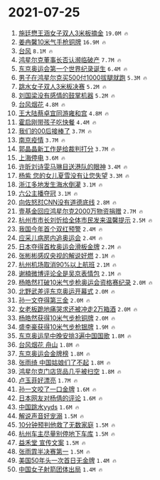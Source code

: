 # 2021-07-25

1. [施廷懋王涵女子双人3米板摘金](https://s.weibo.com/weibo?q=%23%E6%96%BD%E5%BB%B7%E6%87%8B%E7%8E%8B%E6%B6%B5%E5%A5%B3%E5%AD%90%E5%8F%8C%E4%BA%BA3%E7%B1%B3%E6%9D%BF%E6%91%98%E9%87%91%23&Refer=top) `19.0M 🔥`
1. [姜冉馨10米气手枪铜牌](https://s.weibo.com/weibo?q=%23%E5%A7%9C%E5%86%89%E9%A6%A810%E7%B1%B3%E6%B0%94%E6%89%8B%E6%9E%AA%E9%93%9C%E7%89%8C%23&Refer=top) `16.9M 🔥`
1. [台风](https://s.weibo.com/weibo?q=%E5%8F%B0%E9%A3%8E&Refer=top) `8.1M 🔥`
1. [鸿星尔克董事长否认濒临破产](https://s.weibo.com/weibo?q=%23%E9%B8%BF%E6%98%9F%E5%B0%94%E5%85%8B%E8%91%A3%E4%BA%8B%E9%95%BF%E5%90%A6%E8%AE%A4%E6%BF%92%E4%B8%B4%E7%A0%B4%E4%BA%A7%23&Refer=top) `7.7M 🔥`
1. [东京奥运会第一个世界纪录诞生](https://s.weibo.com/weibo?q=%23%E4%B8%9C%E4%BA%AC%E5%A5%A5%E8%BF%90%E4%BC%9A%E7%AC%AC%E4%B8%80%E4%B8%AA%E4%B8%96%E7%95%8C%E7%BA%AA%E5%BD%95%E8%AF%9E%E7%94%9F%23&Refer=top) `6.4M 🔥`
1. [男子在鸿星尔克买500付1000拔腿就跑](https://s.weibo.com/weibo?q=%23%E7%94%B7%E5%AD%90%E5%9C%A8%E9%B8%BF%E6%98%9F%E5%B0%94%E5%85%8B%E4%B9%B0500%E4%BB%981000%E6%8B%94%E8%85%BF%E5%B0%B1%E8%B7%91%23&Refer=top) `5.3M 🔥`
1. [跳水女子双人3米板决赛](https://s.weibo.com/weibo?q=%23%E8%B7%B3%E6%B0%B4%E5%A5%B3%E5%AD%90%E5%8F%8C%E4%BA%BA3%E7%B1%B3%E6%9D%BF%E5%86%B3%E8%B5%9B%23&Refer=top) `5.2M 🔥`
1. [刘国梁没有感情的鼓掌机器](https://s.weibo.com/weibo?q=%23%E5%88%98%E5%9B%BD%E6%A2%81%E6%B2%A1%E6%9C%89%E6%84%9F%E6%83%85%E7%9A%84%E9%BC%93%E6%8E%8C%E6%9C%BA%E5%99%A8%23&Refer=top) `5.2M 🔥`
1. [台风烟花](https://s.weibo.com/weibo?q=%23%E5%8F%B0%E9%A3%8E%E7%83%9F%E8%8A%B1%23&Refer=top) `4.8M 🔥`
1. [王大陆蔡卓宜同游雍和宫](https://s.weibo.com/weibo?q=%23%E7%8E%8B%E5%A4%A7%E9%99%86%E8%94%A1%E5%8D%93%E5%AE%9C%E5%90%8C%E6%B8%B8%E9%9B%8D%E5%92%8C%E5%AE%AB%23&Refer=top) `4.8M 🔥`
1. [霍启刚带孩子吃快餐](https://s.weibo.com/weibo?q=%23%E9%9C%8D%E5%90%AF%E5%88%9A%E5%B8%A6%E5%AD%A9%E5%AD%90%E5%90%83%E5%BF%AB%E9%A4%90%23&Refer=top) `4.4M 🔥`
1. [我们的00后接棒了](https://s.weibo.com/weibo?q=%23%E6%88%91%E4%BB%AC%E7%9A%8400%E5%90%8E%E6%8E%A5%E6%A3%92%E4%BA%86%23&Refer=top) `3.7M 🔥`
1. [南京疫情](https://s.weibo.com/weibo?q=%23%E5%8D%97%E4%BA%AC%E7%96%AB%E6%83%85%23&Refer=top) `3.7M 🔥`
1. [郭晶晶新工作是给裁判打分](https://s.weibo.com/weibo?q=%23%E9%83%AD%E6%99%B6%E6%99%B6%E6%96%B0%E5%B7%A5%E4%BD%9C%E6%98%AF%E7%BB%99%E8%A3%81%E5%88%A4%E6%89%93%E5%88%86%23&Refer=top) `3.7M 🔥`
1. [上海停电](https://s.weibo.com/weibo?q=%23%E4%B8%8A%E6%B5%B7%E5%81%9C%E7%94%B5%23&Refer=top) `3.6M 🔥`
1. [许昕刘诗雯马琳目送港队的眼神](https://s.weibo.com/weibo?q=%23%E8%AE%B8%E6%98%95%E5%88%98%E8%AF%97%E9%9B%AF%E9%A9%AC%E7%90%B3%E7%9B%AE%E9%80%81%E6%B8%AF%E9%98%9F%E7%9A%84%E7%9C%BC%E7%A5%9E%23&Refer=top) `3.4M 🔥`
1. [杨紫 您的女儿夏雪没有让您失望](https://s.weibo.com/weibo?q=%E6%9D%A8%E7%B4%AB%20%E6%82%A8%E7%9A%84%E5%A5%B3%E5%84%BF%E5%A4%8F%E9%9B%AA%E6%B2%A1%E6%9C%89%E8%AE%A9%E6%82%A8%E5%A4%B1%E6%9C%9B&Refer=top) `3.3M 🔥`
1. [浙江多地发生海水倒灌](https://s.weibo.com/weibo?q=%23%E6%B5%99%E6%B1%9F%E5%A4%9A%E5%9C%B0%E5%8F%91%E7%94%9F%E6%B5%B7%E6%B0%B4%E5%80%92%E7%81%8C%23&Refer=top) `3.1M 🔥`
1. [六公主播夺冠](https://s.weibo.com/weibo?q=%23%E5%85%AD%E5%85%AC%E4%B8%BB%E6%92%AD%E5%A4%BA%E5%86%A0%23&Refer=top) `3.1M 🔥`
1. [向佐怒怼CNN没有道德底线](https://s.weibo.com/weibo?q=%23%E5%90%91%E4%BD%90%E6%80%92%E6%80%BCCNN%E6%B2%A1%E6%9C%89%E9%81%93%E5%BE%B7%E5%BA%95%E7%BA%BF%23&Refer=top) `2.8M 🔥`
1. [壹基金回应鸿星尔克2000万物资捐赠](https://s.weibo.com/weibo?q=%23%E5%A3%B9%E5%9F%BA%E9%87%91%E5%9B%9E%E5%BA%94%E9%B8%BF%E6%98%9F%E5%B0%94%E5%85%8B2000%E4%B8%87%E7%89%A9%E8%B5%84%E6%8D%90%E8%B5%A0%23&Refer=top) `2.7M 🔥`
1. [杭州市市长刘忻给全体市民发来温馨提示](https://s.weibo.com/weibo?q=%23%E6%9D%AD%E5%B7%9E%E5%B8%82%E5%B8%82%E9%95%BF%E5%88%98%E5%BF%BB%E7%BB%99%E5%85%A8%E4%BD%93%E5%B8%82%E6%B0%91%E5%8F%91%E6%9D%A5%E6%B8%A9%E9%A6%A8%E6%8F%90%E7%A4%BA%23&Refer=top) `2.5M 🔥`
1. [我国今年首个双红预警](https://s.weibo.com/weibo?q=%23%E6%88%91%E5%9B%BD%E4%BB%8A%E5%B9%B4%E9%A6%96%E4%B8%AA%E5%8F%8C%E7%BA%A2%E9%A2%84%E8%AD%A6%23&Refer=top) `2.4M 🔥`
1. [应采儿病房内追奥运会](https://s.weibo.com/weibo?q=%23%E5%BA%94%E9%87%87%E5%84%BF%E7%97%85%E6%88%BF%E5%86%85%E8%BF%BD%E5%A5%A5%E8%BF%90%E4%BC%9A%23&Refer=top) `2.4M 🔥`
1. [日本夺得首枚奥运会滑板金牌](https://s.weibo.com/weibo?q=%23%E6%97%A5%E6%9C%AC%E5%A4%BA%E5%BE%97%E9%A6%96%E6%9E%9A%E5%A5%A5%E8%BF%90%E4%BC%9A%E6%BB%91%E6%9D%BF%E9%87%91%E7%89%8C%23&Refer=top) `2.2M 🔥`
1. [张彬彬感叹央视的解说好燃](https://s.weibo.com/weibo?q=%23%E5%BC%A0%E5%BD%AC%E5%BD%AC%E6%84%9F%E5%8F%B9%E5%A4%AE%E8%A7%86%E7%9A%84%E8%A7%A3%E8%AF%B4%E5%A5%BD%E7%87%83%23&Refer=top) `2.1M 🔥`
1. [杭州机场取消90%以上航班](https://s.weibo.com/weibo?q=%23%E6%9D%AD%E5%B7%9E%E6%9C%BA%E5%9C%BA%E5%8F%96%E6%B6%8890%25%E4%BB%A5%E4%B8%8A%E8%88%AA%E7%8F%AD%23&Refer=top) `2.1M 🔥`
1. [谢楠微博评论全是吴京表情包](https://s.weibo.com/weibo?q=%23%E8%B0%A2%E6%A5%A0%E5%BE%AE%E5%8D%9A%E8%AF%84%E8%AE%BA%E5%85%A8%E6%98%AF%E5%90%B4%E4%BA%AC%E8%A1%A8%E6%83%85%E5%8C%85%23&Refer=top) `2.1M 🔥`
1. [杨皓然打破10米气步枪奥运会资格赛纪录](https://s.weibo.com/weibo?q=%23%E6%9D%A8%E7%9A%93%E7%84%B6%E6%89%93%E7%A0%B410%E7%B1%B3%E6%B0%94%E6%AD%A5%E6%9E%AA%E5%A5%A5%E8%BF%90%E4%BC%9A%E8%B5%84%E6%A0%BC%E8%B5%9B%E7%BA%AA%E5%BD%95%23&Refer=top) `2.0M 🔥`
1. [北野武差评东京奥运开幕式](https://s.weibo.com/weibo?q=%23%E5%8C%97%E9%87%8E%E6%AD%A6%E5%B7%AE%E8%AF%84%E4%B8%9C%E4%BA%AC%E5%A5%A5%E8%BF%90%E5%BC%80%E5%B9%95%E5%BC%8F%23&Refer=top) `2.0M 🔥`
1. [孙一文夺得第三金](https://s.weibo.com/weibo?q=%23%E5%AD%99%E4%B8%80%E6%96%87%E5%A4%BA%E5%BE%97%E7%AC%AC%E4%B8%89%E9%87%91%23&Refer=top) `2.0M 🔥`
1. [女老板跪地痛哭求还被冲走2万箱酒](https://s.weibo.com/weibo?q=%23%E5%A5%B3%E8%80%81%E6%9D%BF%E8%B7%AA%E5%9C%B0%E7%97%9B%E5%93%AD%E6%B1%82%E8%BF%98%E8%A2%AB%E5%86%B2%E8%B5%B02%E4%B8%87%E7%AE%B1%E9%85%92%23&Refer=top) `2.0M 🔥`
1. [杨皓然获得10米气步枪铜牌](https://s.weibo.com/weibo?q=%23%E6%9D%A8%E7%9A%93%E7%84%B6%E8%8E%B7%E5%BE%9710%E7%B1%B3%E6%B0%94%E6%AD%A5%E6%9E%AA%E9%93%9C%E7%89%8C%23&Refer=top) `2.0M 🔥`
1. [盛李豪获得10米气步枪银牌](https://s.weibo.com/weibo?q=%23%E7%9B%9B%E6%9D%8E%E8%B1%AA%E8%8E%B7%E5%BE%9710%E7%B1%B3%E6%B0%94%E6%AD%A5%E6%9E%AA%E9%93%B6%E7%89%8C%23&Refer=top) `1.9M 🔥`
1. [东京奥运早中晚安排3遍中国国歌](https://s.weibo.com/weibo?q=%23%E4%B8%9C%E4%BA%AC%E5%A5%A5%E8%BF%90%E6%97%A9%E4%B8%AD%E6%99%9A%E5%AE%89%E6%8E%923%E9%81%8D%E4%B8%AD%E5%9B%BD%E5%9B%BD%E6%AD%8C%23&Refer=top) `1.8M 🔥`
1. [台风烟花 舟山](https://s.weibo.com/weibo?q=%E5%8F%B0%E9%A3%8E%E7%83%9F%E8%8A%B1%20%E8%88%9F%E5%B1%B1&Refer=top) `1.8M 🔥`
1. [东京奥运会金牌榜](https://s.weibo.com/weibo?q=%23%E4%B8%9C%E4%BA%AC%E5%A5%A5%E8%BF%90%E4%BC%9A%E9%87%91%E7%89%8C%E6%A6%9C%23&Refer=top) `1.8M 🔥`
1. [张雨绮 中国姑娘们了不起](https://s.weibo.com/weibo?q=%E5%BC%A0%E9%9B%A8%E7%BB%AE%20%E4%B8%AD%E5%9B%BD%E5%A7%91%E5%A8%98%E4%BB%AC%E4%BA%86%E4%B8%8D%E8%B5%B7&Refer=top) `1.8M 🔥`
1. [鸿星尔克门店货品几乎被扫空](https://s.weibo.com/weibo?q=%23%E9%B8%BF%E6%98%9F%E5%B0%94%E5%85%8B%E9%97%A8%E5%BA%97%E8%B4%A7%E5%93%81%E5%87%A0%E4%B9%8E%E8%A2%AB%E6%89%AB%E7%A9%BA%23&Refer=top) `1.8M 🔥`
1. [卢玉菲好漂亮](https://s.weibo.com/weibo?q=%23%E5%8D%A2%E7%8E%89%E8%8F%B2%E5%A5%BD%E6%BC%82%E4%BA%AE%23&Refer=top) `1.7M 🔥`
1. [孙一文咬了一口金牌](https://s.weibo.com/weibo?q=%23%E5%AD%99%E4%B8%80%E6%96%87%E5%92%AC%E4%BA%86%E4%B8%80%E5%8F%A3%E9%87%91%E7%89%8C%23&Refer=top) `1.6M 🔥`
1. [日本网友对杨倩的评论](https://s.weibo.com/weibo?q=%23%E6%97%A5%E6%9C%AC%E7%BD%91%E5%8F%8B%E5%AF%B9%E6%9D%A8%E5%80%A9%E7%9A%84%E8%AF%84%E8%AE%BA%23&Refer=top) `1.6M 🔥`
1. [中国跳水yyds](https://s.weibo.com/weibo?q=%23%E4%B8%AD%E5%9B%BD%E8%B7%B3%E6%B0%B4yyds%23&Refer=top) `1.6M 🔥`
1. [解说声音好宠溺](https://s.weibo.com/weibo?q=%E8%A7%A3%E8%AF%B4%E5%A3%B0%E9%9F%B3%E5%A5%BD%E5%AE%A0%E6%BA%BA&Refer=top) `1.5M 🔥`
1. [10分钟预判他救了无数家庭](https://s.weibo.com/weibo?q=%2310%E5%88%86%E9%92%9F%E9%A2%84%E5%88%A4%E4%BB%96%E6%95%91%E4%BA%86%E6%97%A0%E6%95%B0%E5%AE%B6%E5%BA%AD%23&Refer=top) `1.5M 🔥`
1. [杭州车主尽量别停地下车库](https://s.weibo.com/weibo?q=%23%E6%9D%AD%E5%B7%9E%E8%BD%A6%E4%B8%BB%E5%B0%BD%E9%87%8F%E5%88%AB%E5%81%9C%E5%9C%B0%E4%B8%8B%E8%BD%A6%E5%BA%93%23&Refer=top) `1.5M 🔥`
1. [益禾堂 宣传文案](https://s.weibo.com/weibo?q=%E7%9B%8A%E7%A6%BE%E5%A0%82%20%E5%AE%A3%E4%BC%A0%E6%96%87%E6%A1%88&Refer=top) `1.5M 🔥`
1. [张雨霏半决赛第一](https://s.weibo.com/weibo?q=%23%E5%BC%A0%E9%9B%A8%E9%9C%8F%E5%8D%8A%E5%86%B3%E8%B5%9B%E7%AC%AC%E4%B8%80%23&Refer=top) `1.5M 🔥`
1. [美国50年头一次首日无金牌](https://s.weibo.com/weibo?q=%23%E7%BE%8E%E5%9B%BD50%E5%B9%B4%E5%A4%B4%E4%B8%80%E6%AC%A1%E9%A6%96%E6%97%A5%E6%97%A0%E9%87%91%E7%89%8C%23&Refer=top) `1.4M 🔥`
1. [中国女子射箭团体出局](https://s.weibo.com/weibo?q=%23%E4%B8%AD%E5%9B%BD%E5%A5%B3%E5%AD%90%E5%B0%84%E7%AE%AD%E5%9B%A2%E4%BD%93%E5%87%BA%E5%B1%80%23&Refer=top) `1.4M 🔥`
